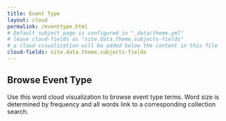 ```yaml
---
title: Event Type
layout: cloud
permalink: /eventtype.html
# Default subject page is configured in "_data/theme.yml"
# leave cloud-fields as "site.data.theme.subjects-fields"
# a cloud visualization will be added below the content in this file
cloud-fields: site.data.theme.subjects-fields
---
```


## Browse Event Type

Use this word cloud visualization to browse event type terms.
Word size is determined by frequency and all words link to a corresponding collection search.
